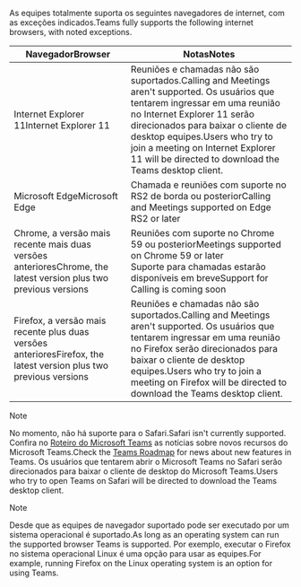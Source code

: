 <span data-ttu-id="c1619-101">As equipes totalmente suporta os seguintes navegadores de internet, com as exceções indicados.</span><span class="sxs-lookup"><span data-stu-id="c1619-101">Teams fully supports the following internet browsers, with noted exceptions.</span></span>

|<span data-ttu-id="c1619-102">Navegador</span><span class="sxs-lookup"><span data-stu-id="c1619-102">Browser</span></span>  |<span data-ttu-id="c1619-103">Notas</span><span class="sxs-lookup"><span data-stu-id="c1619-103">Notes</span></span>  |
|---------|---------|
|<span data-ttu-id="c1619-104">Internet Explorer 11</span><span class="sxs-lookup"><span data-stu-id="c1619-104">Internet Explorer 11</span></span>     |   <span data-ttu-id="c1619-105">Reuniões e chamadas não são suportados.</span><span class="sxs-lookup"><span data-stu-id="c1619-105">Calling and Meetings aren't supported.</span></span> <span data-ttu-id="c1619-106">Os usuários que tentarem ingressar em uma reunião no Internet Explorer 11 serão direcionados para baixar o cliente de desktop equipes.</span><span class="sxs-lookup"><span data-stu-id="c1619-106">Users who try to join a meeting on Internet Explorer 11 will be directed to download the Teams desktop client.</span></span>      |
|<span data-ttu-id="c1619-107">Microsoft Edge</span><span class="sxs-lookup"><span data-stu-id="c1619-107">Microsoft Edge</span></span>    |<span data-ttu-id="c1619-108">Chamada e reuniões com suporte no RS2 de borda ou posterior</span><span class="sxs-lookup"><span data-stu-id="c1619-108">Calling and Meetings supported on Edge RS2 or later</span></span> |
|<span data-ttu-id="c1619-109">Chrome, a versão mais recente mais duas versões anteriores</span><span class="sxs-lookup"><span data-stu-id="c1619-109">Chrome, the latest version plus two previous versions</span></span>     | <span data-ttu-id="c1619-110">Reuniões com suporte no Chrome 59 ou posterior</span><span class="sxs-lookup"><span data-stu-id="c1619-110">Meetings supported on Chrome 59 or later</span></span><br>  <span data-ttu-id="c1619-111">Suporte para chamadas estarão disponíveis em breve</span><span class="sxs-lookup"><span data-stu-id="c1619-111">Support for Calling is coming soon</span></span>     |
|<span data-ttu-id="c1619-112">Firefox, a versão mais recente plus duas versões anteriores</span><span class="sxs-lookup"><span data-stu-id="c1619-112">Firefox, the latest version plus two previous versions</span></span>     |   <span data-ttu-id="c1619-113">Reuniões e chamadas não são suportados.</span><span class="sxs-lookup"><span data-stu-id="c1619-113">Calling and Meetings aren't supported.</span></span> <span data-ttu-id="c1619-114">Os usuários que tentarem ingressar em uma reunião no Firefox serão direcionados para baixar o cliente de desktop equipes.</span><span class="sxs-lookup"><span data-stu-id="c1619-114">Users who try to join a meeting on Firefox will be directed to download the Teams desktop client.</span></span>       |

> [!NOTE]
> <span data-ttu-id="c1619-115">No momento, não há suporte para o Safari.</span><span class="sxs-lookup"><span data-stu-id="c1619-115">Safari isn't currently supported.</span></span> <span data-ttu-id="c1619-116">Confira no [Roteiro do Microsoft Teams](https://aka.ms/TeamsRoadmap) as notícias sobre novos recursos do Microsoft Teams.</span><span class="sxs-lookup"><span data-stu-id="c1619-116">Check the [Teams Roadmap](https://aka.ms/TeamsRoadmap) for news about new features in Teams.</span></span> <span data-ttu-id="c1619-117">Os usuários que tentarem abrir o Microsoft Teams no Safari serão direcionados para baixar o cliente de desktop do Microsoft Teams.</span><span class="sxs-lookup"><span data-stu-id="c1619-117">Users who try to open Teams on Safari will be directed to download the Teams desktop client.</span></span>

> [!NOTE]
> <span data-ttu-id="c1619-118">Desde que as equipes de navegador suportado pode ser executado por um sistema operacional é suportado.</span><span class="sxs-lookup"><span data-stu-id="c1619-118">As long as an operating system can run the supported browser Teams is supported.</span></span> <span data-ttu-id="c1619-119">Por exemplo, executar o Firefox no sistema operacional Linux é uma opção para usar as equipes.</span><span class="sxs-lookup"><span data-stu-id="c1619-119">For example, running Firefox on the Linux operating system is an option for using Teams.</span></span>
